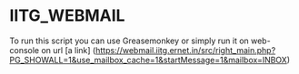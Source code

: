 # IITG_WEBMAIL
To run this script you can use Greasemonkey or simply run it on web-console on url [a link] (https://webmail.iitg.ernet.in/src/right_main.php?PG_SHOWALL=1&use_mailbox_cache=1&startMessage=1&mailbox=INBOX)
